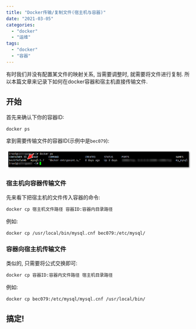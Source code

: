 ```yaml
---
title: "Docker传输/复制文件(宿主机与容器)"
date: "2021-03-05"
categories: 
  - "docker"
  - "运维"
tags: 
  - "docker"
  - "容器"
---
```


有时我们并没有配置某文件的映射关系, 当需要调整时, 就需要将文件进行复制. 所以本篇文章来记录下如何在docker容器和宿主机直接传输文件.

## 开始

首先来确认下你的容器ID:

```bash
docker ps
```

拿到需要传输文件的容器ID(示例中是`bec079`):

![](images/image.png)

### 宿主机向容器传输文件

先来看下把宿主机的文件传入容器的命令:

```bash
docker cp 宿主机文件路径 容器ID:容器内目录路径
```

例如:

```bash
docker cp /usr/local/bin/mysql.cnf bec079:/etc/mysql/
```

### 容器向宿主机传输文件

类似的, 只需要将公式交换即可:

```bash
docker cp 容器ID:容器内文件路径 宿主机目录路径
```

例如:

```bash
docker cp bec079:/etc/mysql/mysql.cnf /usr/local/bin/
```

## 搞定!
